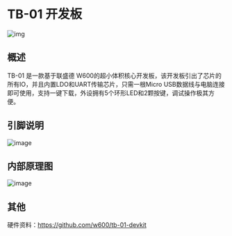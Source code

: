 # TB-01 开发板

![img](../.assets/product/tb-01/tb_01.png)

## 概述

TB-01 是一款基于联盛德 W600的超小体积核心开发板，该开发板引出了芯片的所有IO，并且内置LDO和UART传输芯片，只需一根Micro USB数据线与电脑连接即可使用，支持一键下载，外设拥有5个环形LED和2颗按键，调试操作极其方便。

## 引脚说明



![image](../.assets/product/tb-01/tb_01_pinlist.png)

## 内部原理图

![image](../.assets/product/tb-01/tb_01_sch.png)

## 其他

硬件资料：https://github.com/w600/tb-01-devkit
